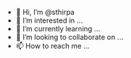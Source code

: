 - 👋 Hi, I’m @sthirpa
- 👀 I’m interested in ...
- 🌱 I’m currently learning ...
- 💞️ I’m looking to collaborate on ...
- 📫 How to reach me ...

<!---
sthirpa/sthirpa is a ✨ special ✨ repository because its `README.md` (this file) appears on your GitHub profile.
You can click the Preview link to take a look at your changes.
--->
